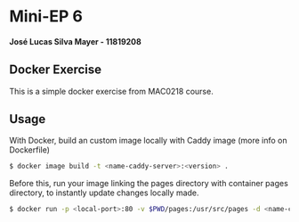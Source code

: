 # Mini-EP 6
#### José Lucas Silva Mayer - 11819208

## Docker Exercise
This is a simple docker exercise from MAC0218 course.

## Usage
With Docker, build an custom image locally with Caddy image (more info on Dockerfile)
```bash
$ docker image build -t <name-caddy-server>:<version> .
```
Before this, run your image linking the pages directory with container pages directory, to instantly update changes locally made.
```bash
$ docker run -p <local-port>:80 -v $PWD/pages:/usr/src/pages -d <name-caddy-server>:<version>
```
